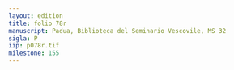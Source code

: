 ```yaml
---
layout: edition
title: folio 78r
manuscript: Padua, Biblioteca del Seminario Vescovile, MS 32
sigla: P
iip: p078r.tif
milestone: 155
---
```

